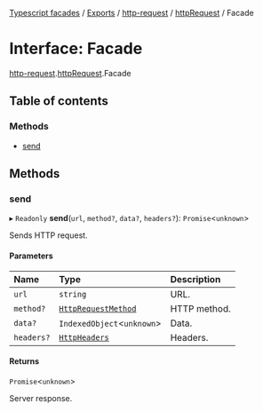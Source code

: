 [Typescript facades](../index.md) / [Exports](../modules.md) / [http-request](../modules/http_request.md) / [httpRequest](../modules/http_request.httpRequest.md) / Facade

# Interface: Facade

[http-request](../modules/http_request.md).[httpRequest](../modules/http_request.httpRequest.md).Facade

## Table of contents

### Methods

- [send](http_request.httpRequest.Facade.md#send)

## Methods

### send

▸ `Readonly` **send**(`url`, `method?`, `data?`, `headers?`): `Promise`<`unknown`\>

Sends HTTP request.

#### Parameters

| Name | Type | Description |
| :------ | :------ | :------ |
| `url` | `string` | URL. |
| `method?` | [`HttpRequestMethod`](../modules/http_request.httpRequest.md#httprequestmethod) | HTTP method. |
| `data?` | `IndexedObject`<`unknown`\> | Data. |
| `headers?` | [`HttpHeaders`](../modules/http_request.httpRequest.md#httpheaders) | Headers. |

#### Returns

`Promise`<`unknown`\>

Server response.
